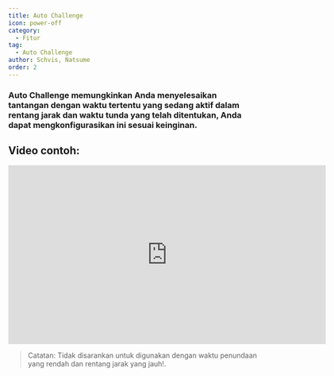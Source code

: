 ```yaml
---
title: Auto Challenge
icon: power-off
category:
  - Fitur
tag:
  - Auto Challenge
author: Schvis, Natsume
order: 2
---
```


### Auto Challenge memungkinkan Anda menyelesaikan tantangan dengan waktu tertentu yang sedang aktif dalam rentang jarak dan waktu tunda yang telah ditentukan, Anda dapat mengkonfigurasikan ini sesuai keinginan.

## Video contoh:

<iframe width="640" height="360" src="https://www.youtube.com/embed/7JNegfQiK2U?list=PL5eI1Tb64p56g27qfYk7VuFTz4FK6YrKa" title="Korepi - Auto Challenge" frameborder="0" allow="accelerometer; autoplay; clipboard-write; encrypted-media; gyroscope; picture-in-picture; web-share" allowfullscreen></iframe>

>Catatan: Tidak disarankan untuk digunakan dengan waktu penundaan yang rendah dan rentang jarak yang jauh!.